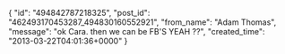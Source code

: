  {
   "id": "494842787218325",
   "post_id": "462493170453287_494830160552921",
   "from_name": "Adam Thomas",
   "message": "ok Cara.  then we can be FB'S YEAH ??",
   "created_time": "2013-03-22T04:01:36+0000"
 }
